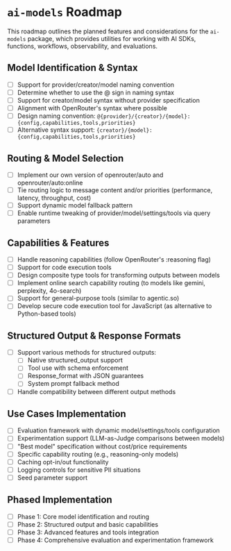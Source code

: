 # `ai-models` Roadmap

This roadmap outlines the planned features and considerations for the `ai-models` package, which provides utilities for working with AI SDKs, functions, workflows, observability, and evaluations.

## Model Identification & Syntax

- [ ] Support for provider/creator/model naming convention
- [ ] Determine whether to use the @ sign in naming syntax
- [ ] Support for creator/model syntax without provider specification
- [ ] Alignment with OpenRouter's syntax where possible
- [ ] Design naming convention: `@{provider}/{creator}/{model}:{config,capabilities,tools,priorities}`
- [ ] Alternative syntax support: `{creator}/{model}:{config,capabilities,tools,priorities}`

## Routing & Model Selection

- [ ] Implement our own version of openrouter/auto and openrouter/auto:online
- [ ] Tie routing logic to message content and/or priorities (performance, latency, throughput, cost)
- [ ] Support dynamic model fallback pattern
- [ ] Enable runtime tweaking of provider/model/settings/tools via query parameters

## Capabilities & Features

- [ ] Handle reasoning capabilities (follow OpenRouter's :reasoning flag)
- [ ] Support for code execution tools
- [ ] Design composite type tools for transforming outputs between models
- [ ] Implement online search capability routing (to models like gemini, perplexity, 4o-search)
- [ ] Support for general-purpose tools (similar to agentic.so)
- [ ] Develop secure code execution tool for JavaScript (as alternative to Python-based tools)

## Structured Output & Response Formats

- [ ] Support various methods for structured outputs:
  - [ ] Native structured_output support
  - [ ] Tool use with schema enforcement
  - [ ] Response_format with JSON guarantees
  - [ ] System prompt fallback method
- [ ] Handle compatibility between different output methods

## Use Cases Implementation

- [ ] Evaluation framework with dynamic model/settings/tools configuration
- [ ] Experimentation support (LLM-as-Judge comparisons between models)
- [ ] "Best model" specification without cost/price requirements
- [ ] Specific capability routing (e.g., reasoning-only models)
- [ ] Caching opt-in/out functionality
- [ ] Logging controls for sensitive PII situations
- [ ] Seed parameter support

## Phased Implementation

- [ ] Phase 1: Core model identification and routing
- [ ] Phase 2: Structured output and basic capabilities
- [ ] Phase 3: Advanced features and tools integration
- [ ] Phase 4: Comprehensive evaluation and experimentation framework
